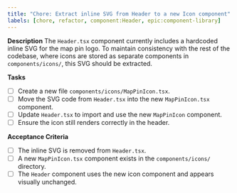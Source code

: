 ```yaml
---
title: "Chore: Extract inline SVG from Header to a new Icon component"
labels: [chore, refactor, component:Header, epic:component-library]
---
```


**Description**
The `Header.tsx` component currently includes a hardcoded inline SVG for the map pin logo. To maintain consistency with the rest of the codebase, where icons are stored as separate components in `components/icons/`, this SVG should be extracted.

**Tasks**
- [ ] Create a new file `components/icons/MapPinIcon.tsx`.
- [ ] Move the SVG code from `Header.tsx` into the new `MapPinIcon.tsx` component.
- [ ] Update `Header.tsx` to import and use the new `MapPinIcon` component.
- [ ] Ensure the icon still renders correctly in the header.

**Acceptance Criteria**
- [ ] The inline SVG is removed from `Header.tsx`.
- [ ] A new `MapPinIcon.tsx` component exists in the `components/icons/` directory.
- [ ] The `Header` component uses the new icon component and appears visually unchanged.